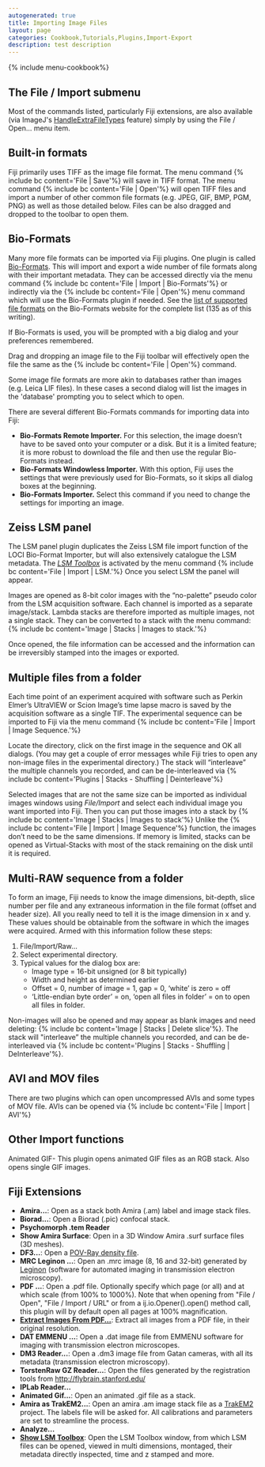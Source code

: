 ```yaml
---
autogenerated: true
title: Importing Image Files
layout: page
categories: Cookbook,Tutorials,Plugins,Import-Export
description: test description
---
```


{% include menu-cookbook%}



The File / Import submenu
-------------------------

Most of the commands listed, particularly Fiji extensions, are also available (via ImageJ's [HandleExtraFileTypes](https://imagej.net/plugins/file-handler.html) feature) simply by using the File / Open... menu item.

Built-in formats
----------------

Fiji primarily uses TIFF as the image file format. The menu command {% include bc content='File | Save'%} will save in TIFF format. The menu command {% include bc content='File | Open'%} will open TIFF files and import a number of other common file formats (e.g. JPEG, GIF, BMP, PGM, PNG) as well as those detailed below. Files can be also dragged and dropped to the toolbar to open them.

Bio-Formats
-----------

Many more file formats can be imported via Fiji plugins. One plugin is called [Bio-Formats](Bio-Formats). This will import and export a wide number of file formats along with their important metadata. They can be accessed directly via the menu command {% include bc content='File | Import | Bio-Formats'%} or indirectly via the {% include bc content='File | Open'%} menu command which will use the Bio-Formats plugin if needed. See the [list of supported file formats](http://openmicroscopy.org/site/support/bio-formats5/supported-formats.html) on the Bio-Formats website for the complete list (135 as of this writing).

If Bio-Formats is used, you will be prompted with a big dialog and your preferences remembered.

Drag and dropping an image file to the Fiji toolbar will effectively open the file the same as the {% include bc content='File | Open'%} command.

Some image file formats are more akin to databases rather than images (e.g. Leica LIF files). In these cases a second dialog will list the images in the 'database' prompting you to select which to open.

There are several different Bio-Formats commands for importing data into Fiji:

-   **Bio-Formats Remote Importer.** For this selection, the image doesn’t have to be saved onto your computer or a disk. But it is a limited feature; it is more robust to download the file and then use the regular Bio-Formats instead.
-   **Bio-Formats Windowless Importer.** With this option, Fiji uses the settings that were previously used for Bio-Formats, so it skips all dialog boxes at the beginning.
-   **Bio-Formats Importer.** Select this command if you need to change the settings for importing an image.

Zeiss LSM panel
---------------

The LSM panel plugin duplicates the Zeiss LSM file import function of the LOCI Bio-Format Importer, but will also extensively catalogue the LSM metadata. The *[LSM Toolbox](LSM_Toolbox)* is activated by the menu command {% include bc content='File | Import | LSM.'%} Once you select LSM the panel will appear.

Images are opened as 8-bit color images with the “no-palette” pseudo color from the LSM acquisition software. Each channel is imported as a separate image/stack. Lambda stacks are therefore imported as multiple images, not a single stack. They can be converted to a stack with the menu command: {% include bc content='Image | Stacks | Images to stack.'%}

Once opened, the file information can be accessed and the information can be irreversibly stamped into the images or exported.

Multiple files from a folder
----------------------------

Each time point of an experiment acquired with software such as Perkin Elmer’s UltraVIEW or Scion Image’s time lapse macro is saved by the acquisition software as a single TIF. The experimental sequence can be imported to Fiji via the menu command {% include bc content='File | Import | Image Sequence.'%}

Locate the directory, click on the first image in the sequence and OK all dialogs. (You may get a couple of error messages while Fiji tries to open any non-image files in the experimental directory.) The stack will “interleave” the multiple channels you recorded, and can be de-interleaved via {% include bc content='Plugins | Stacks - Shuffling | Deinterleave'%}

Selected images that are not the same size can be imported as individual images windows using *File/Import* and select each individual image you want imported into Fiji. Then you can put those images into a stack by {% include bc content='Image | Stacks | Images to stack'%} Unlike the {% include bc content='File | Import | Image Sequence'%} function, the images don’t need to be the same dimensions. If memory is limited, stacks can be opened as Virtual-Stacks with most of the stack remaining on the disk until it is required.

Multi-RAW sequence from a folder
--------------------------------

To form an image, Fiji needs to know the image dimensions, bit-depth, slice number per file and any extraneous information in the file format (offset and header size). All you really need to tell it is the image dimension in x and y. These values should be obtainable from the software in which the images were acquired. Armed with this information follow these steps:

1.  File/Import/Raw…
2.  Select experimental directory.
3.  Typical values for the dialog box are:
    -   Image type = 16-bit unsigned (or 8 bit typically)
    -   Width and height as determined earlier
    -   Offset = 0, number of image = 1, gap = 0, ‘white’ is zero = off
    -   ‘Little-endian byte order’ = on, ‘open all files in folder’ = on to open all files in folder.

Non-images will also be opened and may appear as blank images and need deleting: {% include bc content='Image | Stacks | Delete slice'%}. The stack will "interleave” the multiple channels you recorded, and can be de-interleaved via {% include bc content='Plugins | Stacks - Shuffling | DeInterleave'%}.

AVI and MOV files
-----------------

There are two plugins which can open uncompressed AVIs and some types of MOV file. AVIs can be opened via {% include bc content='File | Import | AVI'%}

Other Import functions
----------------------

Animated GIF- This plugin opens animated GIF files as an RGB stack. Also opens single GIF images.

Fiji Extensions
---------------

-   **Amira...**: Open as a stack both Amira (.am) label and image stack files.
-   **Biorad...**: Open a Biorad (.pic) confocal stack.
-   **Psychomorph .tem Reader**
-   **Show Amira Surface**: Open in a 3D Window Amira .surf surface files (3D meshes).
-   **DF3...**: Open a [POV-Ray density file](http://www.povray.org/documentation/view/3.6.1/374/).
-   **MRC Leginon ...**: Open an .mrc image (8, 16 and 32-bit) generated by [Leginon](http://ami.scripps.edu/software/leginon/) (software for automated imaging in transmission electron microscopy).
-   **PDF ...**: Open a .pdf file. Optionally specify which page (or all) and at which scale (from 100% to 1000%). Note that when opening from "File / Open", "File / Import / URL" or from a ij.io.Opener().open() method call, this plugin will by default open all pages at 100% magnification.
-   **[Extract Images From PDF...](Extract_Images_From_PDF...)**: Extract all images from a PDF file, in their original resolution.
-   **DAT EMMENU ...**: Open a .dat image file from EMMENU software for imaging with transmission electron microscopes.
-   **DM3 Reader...**: Open a .dm3 image file from Gatan cameras, with all its metadata (transmission electron microscopy).
-   **TorstenRaw GZ Reader...**: Open the files generated by the registration tools from http://flybrain.stanford.edu/
-   **IPLab Reader...**
-   **Animated Gif...**: Open an animated .gif file as a stack.
-   **Amira as TrakEM2...**: Open an amira .am image stack file as a [TrakEM2](http://www.ini.uzh.ch/~acardona/trakem2.html) project. The labels file will be asked for. All calibrations and parameters are set to streamline the process.
-   **Analyze...**
-   **[ Show LSM Toolbox](LSM_Toolbox)**: Open the LSM Toolbox window, from which LSM files can be opened, viewed in multi dimensions, montaged, their metadata directly inspected, time and z stamped and more.

   
